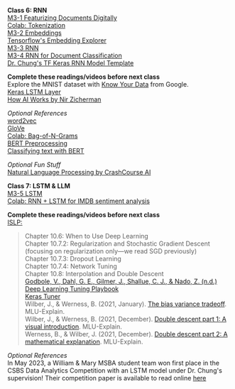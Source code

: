 **Class 6: RNN**  
[M3-1 Featurizing Documents Digitally](https://www.dropbox.com/scl/fi/5syj8l2q1gl30tuxy5qce/M3-1-featurizing-documents-digitally.pptx?rlkey=nnl9c7yzx9jujhd89rw9xnmcr&dl=0)  
[Colab: Tokenization](https://colab.research.google.com/drive/16yYaORYT9hU6OC3xZQGzmyuGm9MUHgDq)  
[M3-2 Embeddings](https://www.dropbox.com/scl/fi/aa3vuov9o105xsrvf4fs6/M3-2-embeddings.pptx?rlkey=0w897if9s4f6fgso1ondx2n93&dl=0)  
[Tensorflow's Embedding Explorer](https://projector.tensorflow.org/)  
[M3-3 RNN](https://www.dropbox.com/scl/fi/n29yaptji7s809al1fyq5/M3-3-rnn.pptx?rlkey=cg6he9wjzm0yes64d0lacqqsd&dl=0)  
[M3-4 RNN for Document Classification](https://www.dropbox.com/scl/fi/lhubtpz6khf6fgifrpohs/M3-4-rnn-for-document-classification.pptx?rlkey=07kbmgxhs2q1vnolygsxsfwkr&dl=0)  
[Dr. Chung's TF Keras RNN Model Template](https://docs.google.com/document/d/1uPGD60oGgf40YOzyid0SfaTYNBtkSRlGvhud8ALB6tA/edit?usp=sharing)  

**Complete these readings/videos before next class**  
Explore the MNIST dataset with [Know Your Data](https://knowyourdata.withgoogle.com/) from Google.  
[Keras LSTM Layer](https://keras.io/api/layers/recurrent_layers/lstm/)  
[How AI Works by Nir Zicherman](https://every.to/p/how-ai-works?fbclid=IwAR2KWfiKq627x9SxpTpZojaxHSjaA0zcEELySUyEGhD7jbWzcS3vFNyJ4OI)  

*Optional References*  
[word2vec](https://code.google.com/archive/p/word2vec/)  
[GloVe](https://nlp.stanford.edu/projects/glove/)  
[Colab: Bag-of-N-Grams](https://colab.research.google.com/github/practical-nlp/practical-nlp/blob/master/Ch3/03_Bag_of_N_Grams.ipynb?authuser=0&pli=1)  
[BERT Preprocessing](https://www.tensorflow.org/text/guide/bert_preprocessing_guide)  
[Classifying text with BERT](https://www.tensorflow.org/text/tutorials/classify_text_with_bert)  

*Optional Fun Stuff*  
[Natural Language Processing by CrashCourse AI](https://www.pbs.org/video/natural-language-processing-7-eroyod/)  

**Class 7: LSTM & LLM**  
[M3-5 LSTM](https://www.dropbox.com/scl/fi/oqfg9tax1ydr11oxxl1gp/M3-5-LSTM.pptx?rlkey=g9sqqbaiil7h0m3fdbltsef35&dl=0)  
[Colab: RNN + LSTM for IMDB sentiment analysis](https://colab.research.google.com/drive/1YSOMgbXHJrOnGS7Vjtob9-etAxHjF_0_?usp=sharing)  

**Complete these readings/videos before next class**  
[ISLP:](https://hastie.su.domains/ISLP/ISLP_website.pdf.download.html)  
> Chapter 10.6: When to Use Deep Learning  
> Chapter 10.7.2: Regularization and Stochastic Gradient Descent (focusing on regularization only—we read SGD previously)  
> Chapter 10.7.3: Dropout Learning  
> Chapter 10.7.4: Network Tuning  
> Chapter 10.8: Interpolation and Double Descent  
[Godbole, V., Dahl, G. E., Gilmer, J., Shallue, C. J., & Nado, Z. (n.d.) Deep Learning Tuning Playbook](https://github.com/google-research/tuning_playbook)  
[Keras Tuner](https://www.tensorflow.org/tutorials/keras/keras_tuner)  
Wilber, J., & Werness, B. (2021, January). [The bias variance tradeoff](https://mlu-explain.github.io/bias-variance/). MLU-Explain.  
Wilber, J., & Werness, B. (2021, December). [Double descent part 1: A visual introduction](https://mlu-explain.github.io/double-descent/). MLU-Explain.  
Werness, B., & Wilber, J. (2021, December). [Double descent part 2: A mathematical explanation](https://mlu-explain.github.io/double-descent2/). MLU-Explain.

*Optional References*  
In May 2023, a William & Mary MSBA student team won first place in the CSBS Data Analytics Competition with an LSTM model under Dr. Chung's supervision! Their competition paper is available to read online [here](https://www.csbs.org/data-analytics-competition)  
